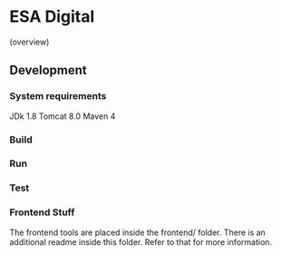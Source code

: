 # ESA Digital

(overview)

## Development

### System requirements
JDk 1.8
Tomcat 8.0
Maven 4

### Build

### Run

### Test

### Frontend Stuff

The frontend tools are placed inside the frontend/ folder.  There is an additional readme inside this folder.  Refer to that for more information.
